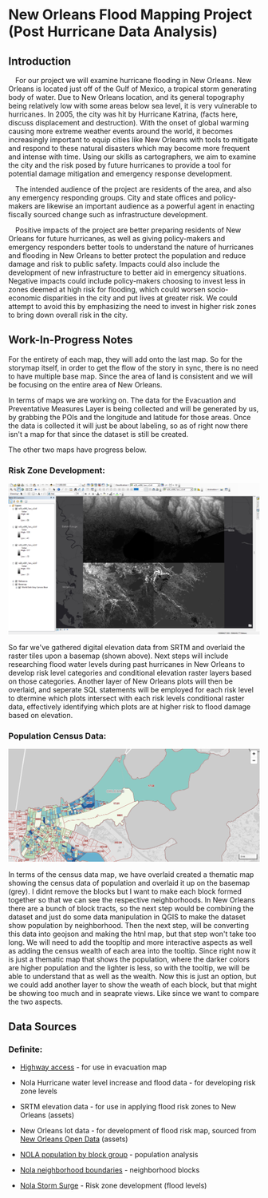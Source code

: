 # New Orleans Flood Mapping Project (Post Hurricane Data Analysis)


## Introduction

&emsp;For our project we will examine hurricane flooding in New Orleans. New Orleans is located just off of the Gulf of Mexico, a tropical storm generating body of water. Due to New Orleans location, and its general topography being relatively low with some areas below sea level, it is very vulnerable to hurricanes. In 2005, the city was hit by Hurricane Katrina, (facts here, discuss displacement and destruction). With the onset of global warming causing more extreme weather events around the world, it becomes increasingly important to equip cities like New Orleans with tools to mitigate and respond to these natural disasters which may become more frequent and intense with time. Using our skills as cartographers, we aim to examine the city and the risk posed by future hurricanes to provide a tool for potential damage mitigation and emergency response development.

&emsp;The intended audience of the project are residents of the area, and also any emergency responding groups. City and state offices and policy-makers are likewise an important audience as a powerful agent in enacting fiscally sourced change such as infrastructure development.

&emsp;Positive impacts of the project are better preparing residents of New Orleans for future hurricanes, as well as giving policy-makers and emergency responders better tools to understand the nature of hurricanes and flooding in New Orleans to better protect the population and reduce damage and risk to public safety. Impacts could also include the development of new infrastructure to better aid in emergency situations.
Negative impacts could include policy-makers choosing to invest less in zones deemed at high risk for flooding, which could worsen socio-economic disparities in the city and put lives at greater risk. We could attempt to avoid this by emphasizing the need to invest in higher risk zones to bring down overall risk in the city.


## Work-In-Progress Notes

For the entirety of each map, they will add onto the last map. So for the storymap itself, in order to get the flow of the story in sync, there is no need to have multiple base map. Since the area of land is consistent and we will be focusing on the entire area of New Orleans.

In terms of maps we are working on. The data for the Evacuation and Preventative Measures Layer is being collected and will be generated by us, by grabbing the POIs and the longitude and latitude for those areas.
Once the data is collected it will just be about labeling, so as of right now there isn't a map for that since the dataset is still be created.

The other two maps have progress below.

### Risk Zone Development:

![risk zone development image](img/riskWIP.png)

So far we've gathered digital elevation data from SRTM and overlaid the raster tiles upon a basemap (shown above). Next steps will include researching flood water levels during past hurricanes in New Orleans to develop risk level categories and conditional elevation raster layers based on those categories. Another layer of New Orleans plots will then be overlaid, and seperate SQL statements will be employed for each risk level to dtermine which plots intersect with each risk levels conditional raster data, effectively identifying which plots are at higher risk to flood damage based on elevation.


### Population Census Data:

![census_map_image](img/censusWIP.png)


In terms of the census data map, we have overlaid created a thematic map showing the census data  of population and overlaid it up on the basemap (grey). I didnt remove the blocks but I want to make each block formed together so that we can see the respective neighborhoods. In New Orleans there are a bunch of block tracts, so the next step would be combining the dataset and just do some data manipulation in QGIS to make the dataset show population by neighborhood. Then the next step, will be converting this data into geojson and making the htnl map, but that step won't take too long. We will need to add the toopltip and more interactive aspects as well as adding the census wealth of each area into the tooltip. Since right now it is just a thematic map that shows the population, where the darker colors are higher population and the lighter is less, so with the tooltip, we will be able to understand that as well as the wealth. Now this is just an option, but we could add another layer to show the weath of each block, but that might be showing too much and in seaprate views. Like since we want to compare the two aspects.


## Data Sources

### Definite:

* [Highway access](https://uw.maps.arcgis.com/home/item.html?id=9c18cd35071d43afb96f0eb30901138f) - for use in evacuation map

* Nola Hurricane water level increase and flood data - for developing risk zone levels

* SRTM elevation data - for use in applying flood risk zones to New Orleans (assets)

* New Orleans lot data - for development of flood risk map, sourced from [New Orleans Open Data](https://data.nola.gov/dataset/Lots/m5br-772y) (assets)

* [NOLA population by block group](https://data.census.gov/cedsci/table?q=census%20tract&t=Populations%20and%20People&g=0500000US22071%241500000&tid=ACSDT5Y2020.B01003) - population analysis

* [Nola neighborhood boundaries](https://data.nola.gov/Geographic-Base-Layers/Neighborhood-Statistical-Areas/c2j2-5qdf) - neighborhood blocks

* [Nola Storm Surge](https://ready.nola.gov/hazard-mitigation/hazards/storm-surge-and-coastal-flooding/#:~:text=The%20damages%20caused%20by%20Hurricane%20Katrina%20demonstrate%20that,the%20south%20shore%20in%20Jefferson%20and%20Orleans%20Parishes) - Risk zone development (flood levels)

